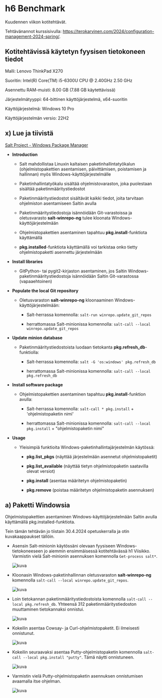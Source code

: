 # h6 Benchmark

Kuudennen viikon kotitehtävät. 

Tehtävänannot kurssisivulla: https://terokarvinen.com/2024/configuration-management-2024-spring/.

## Kotitehtävissä käytetyn fyysisen tietokoneen tiedot

Malli: Lenovo ThinkPad X270

Suoritin: Intel(R) Core(TM) i5-6300U CPU @ 2.40GHz 2.50 GHz

Asennettu RAM-muisti: 8.00 GB (7.88 GB käytettävissä)

Järjestelmätyyppi: 64-bittinen käyttöjärjestelmä, x64-suoritin

Käyttöjärjestelmä: Windows 10 Pro

Käyttöjärjestelmän versio: 22H2

## x) Lue ja tiivistä

[Salt Project - Windows Package Manager ](https://docs.saltproject.io/en/latest/topics/windows/windows-package-manager.html)

- **Introduction**

    - Salt mahdollistaa Linuxin kaltaisen paketinhallintatyökalun (ohjelmistopakettien asentamisen, päivittämisen, poistamisen ja hallinnan) myös Windows-käyttöjärjestelmälle
 
    - Paketinhallintatyökalu sisältää ohjelmistovaraston, joka puolestaan sisältää paketinmääritystiedostot
 
    - Paketinmääritystiedostot sisältävät kaikki tiedot, joita tarvitaan ohjelmiston asentamiseen Saltin avulla
 
    - Paketinmääritystiedostoja isännöidään Git-varastoissa ja oletusvarasto **salt-winrepo-ng** tulee kloonata Windows-käyttöjärjestelmään
 
    - Ohjelmistopakettien asentaminen tapahtuu **pkg.install**-funktiota käyttämällä
 
    - **pkg.installed**-funktiota käyttämällä voi tarkistaa onko tietty ohjelmistopaketti asennettu järjestelmään

- **Install libraries**

   - GitPython- tai pygit2-kirjaston asentaminen, jos Saltin Windows-paketinmääritystiedostoja isännöidään Saltin Git-varastossa (vapaaehtoinen)
   
- **Populate the local Git repository**

  - Oletusvaraston **salt-winrepo-ng** kloonaaminen Windows-käyttöjärjestelmään:

      -  Salt-herrassa komennolla: ```salt-run winrepo.update_git_repos```
 
      - herrattomassa Salt-minionissa komennolla: ```salt-call --local winrepo.update_git_repos```

- **Update minion database**

  - Paketinmääritystiedostoista luodaan tietokanta **pkg.refresh_db**-funktiolla:

      -  Salt-herrassa komennolla: ```salt -G 'os:windows' pkg.refresh_db```
 
      - herrattomassa Salt-minionissa komennolla: ```salt-call --local pkg.refresh_db```

- **Install software package**

    - Ohjelmistopakettien asentaminen tapahtuu **pkg.install**-funktion avulla:
 
      - Salt-herrassa komennolla: ```salt-call * pkg.install``` + 'ohjelmistopaketin nimi'
 
      - herrattomassa Salt-minionissa komennolla: ```salt-call --local pkg.install``` + "ohjelmistopaketin nimi"

- **Usage**

    - Yleisimpiä funktioita Windows-paketinhallintajärjestelmän käytössä:
 
      - **pkg.list_pkgs** (näyttää järjestelmään asennetut ohjelmistopaketit)
     
      - **pkg.list_available** (näyttää tietyn ohjelmistopaketin saatavilla olevat versiot)
     
      - **pkg.install** (asentaa määritetyn ohjelmistopaketin)
     
      - **pkg.remove** (poistaa määritetyn ohjelmistopaketin asennuksen)
     
## a) Paketti Windowsia

Ohjelmistopakettien asentaminen Windows-käyttöjärjestelmään Saltin avulla käyttämällä pkg.installed-funktiota. 

Tein tämän tehtävän jo tiistain 30.4.2024 opetuskerralla ja otin kuvakaappaukset tällöin. 

- Asensin Salt-minionin käytössäni olevaan fyysiseen Windows-tietokoneeseen jo aiemmin ensimmäisessä kotitehtävässä h1 Viisikko. Varmistin vielä Salt-minionin asennuksen komennolla ```Get-process salt*```.

  ![kuva](https://github.com/NooraOlkkonen/palvelinten-hallinta/assets/165004946/c301617f-155b-4eb9-9527-6ce4839a363f)

- Kloonasin Windows-paketinhallinnan oletusvaraston **salt-winrepo-ng** komennolla ```salt-call --local winrepo.update_git_repos```.

  ![kuva](https://github.com/NooraOlkkonen/palvelinten-hallinta/assets/165004946/296c4fa5-31d4-45ad-8f6c-adc200580122)

- Loin tietokannan paketinmääritystiedostoista komennolla ```salt-call --local pkg.refresh_db```. Yhteensä 312 paketinmääritystiedoston muuttaminen tietokannaksi onnistui.

  ![kuva](https://github.com/NooraOlkkonen/palvelinten-hallinta/assets/165004946/60f3527a-efa2-4d8d-9ee7-34e0c4971dcc)

- Kokeilin asentaa Cowsay- ja Curl-ohjelmistopaketit. Ei ilmeisesti onnistunut.

  ![kuva](https://github.com/NooraOlkkonen/palvelinten-hallinta/assets/165004946/c9fb517c-bea4-446d-970a-510d730ebcc2)

- Kokeilin seuraavaksi asentaa Putty-ohjelmistopaketin komennolla ```salt-call --local pkg.install "putty"```. Tämä näytti onnistuneen.

  ![kuva](https://github.com/NooraOlkkonen/palvelinten-hallinta/assets/165004946/ba3835dd-5d86-45d0-a4c6-81d266996866)

- Varmistin vielä Putty-ohjelmistopaketin asennuksen onnistumisen avaamalla itse ohjelman.

  ![kuva](https://github.com/NooraOlkkonen/palvelinten-hallinta/assets/165004946/6a015a54-35d7-46e3-a67c-34338fdbd587)





